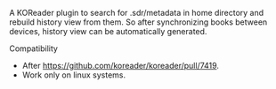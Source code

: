 A KOReader plugin to search for .sdr/metadata in home directory and rebuild history view from them. So after synchronizing books between devices, history view can be automatically generated.

Compatibility
* After https://github.com/koreader/koreader/pull/7419.
* Work only on linux systems.
